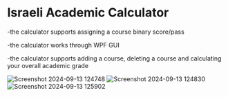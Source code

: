 # Israeli Academic Calculator


-the calculator supports assigning a course binary score/pass

-the calculator works through WPF GUI

-the calculator supports adding a course, deleting a course and calculating your overall academic grade 


![Screenshot 2024-09-13 124748](https://github.com/user-attachments/assets/27a95743-15af-4350-b5b6-cb54a05cc7bd)
![Screenshot 2024-09-13 124830](https://github.com/user-attachments/assets/34c216b9-9a08-439f-b2ef-77c51ff6f89d)
![Screenshot 2024-09-13 125902](https://github.com/user-attachments/assets/40c453a9-89c6-413b-b721-8d4165b505f2)
